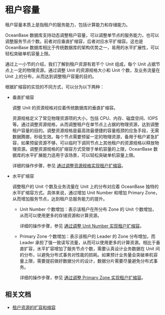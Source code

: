 # 租户容量

租户容量本质上是指租户的服务能力，包括计算能力和存储能力。

OceanBase 数据库支持动态调整租户容量，可以调整单节点的服务能力，也可以调整服务节点个数。前者对应垂直扩缩容，后者对应水平扩缩容。这也是 OceanBase 数据库相比于传统数据库的架构优势之一，易用的水平扩展性，可以轻松突破单机容量上限。

通过上一小节的介绍，我们了解到租户资源有若干个 Unit 组成，每个 Unit 占据节点上一定的物理资源。通过调整 Unit 的资源规格大小和 Unit 个数，及业务流量在 Unit 上的分布，从而达到调整租户容量的目的。

根据扩缩容的实现的不同方式，可以分为以下两种：

* 垂直扩缩容

  调整 Unit 的资源规格对应着传统数据库的垂直扩缩容。

  资源规格定义了常见物理资源项的大小，包括 CPU、内存、磁盘空间、IOPS 等。通过调整资源规格，从而调整租户在单节点上占据的物理资源，达到调整租户容量的目的。调整资源规格是最高效最便捷的容量瓶颈的应急手段，无需数据腾挪，秒级生效。每个节点需要预留一定的物理资源，备用于租户紧急扩容，如果预留资源不够，可以临时下调同节点上其他租户的资源规格以释放物理资源。调整资源规格的扩缩容方式受限于单机容量的上限，OceanBase 数据库的水平扩展能力适用于该场景，可以轻松突破单机容量上限。

  详细的操作步骤，参见 [通过调整资源规格实现租户扩缩容](6.common-tenant-operations/8.tenant-scale-in-and-out/2.adjust-resource-specifications.md)。

* 水平扩缩容

  调整租户的 Unit 个数及业务流量在 Unit 上的分布对应着 OceanBase 独特的水平扩缩容方式。具体来说，通过增加 Unit Number 和增加 Primary Zone，从而增加服务节点，达到租户总服务能力的提升。

  * Unit Number 个数增加：表示该租户在所分布 Zone 的 Unit 个数增加，从而可以使用更多的存储资源和计算资源。
  
    详细的操作步骤，参见 [通过调整 Unit Number 实现租户扩缩容](6.common-tenant-operations/8.tenant-scale-in-and-out/3.adjust-unit-number.md)。

  * Primary Zone 个数增加：表示该租户的 Leader 的 Zone 分布增加，而 Leader 承担了强一致读写流量，从而可以使用更多的计算资源。相比于垂直扩容，水平扩容增加了服务节点个数，需要认真设计业务数据在 Unit 间的分布，以避免分布式事务对性能的损耗。如果预计业务量会突破单机容量上限，需要提前做好数据分片的设计，数据分片需要尽量避免分布式事务。
  
    详细的操作步骤，参见 [通过调整 Primary Zone 实现租户扩缩容](6.common-tenant-operations/8.tenant-scale-in-and-out/4.adjust-primary-zone.md)。

## 相关文档

* [租户资源的扩容和缩容](6.common-tenant-operations/8.tenant-scale-in-and-out/1.introduction-to-tenant-scale-in-and-out.md)